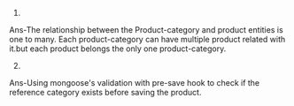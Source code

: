 1)
Ans-The relationship between the Product-category and product entities
is one to many.
Each product-category can have multiple product related with it.but
each product belongs the only one product-category.



2)
Ans-Using mongoose's validation with pre-save hook to check if the reference category exists before saving the product.
